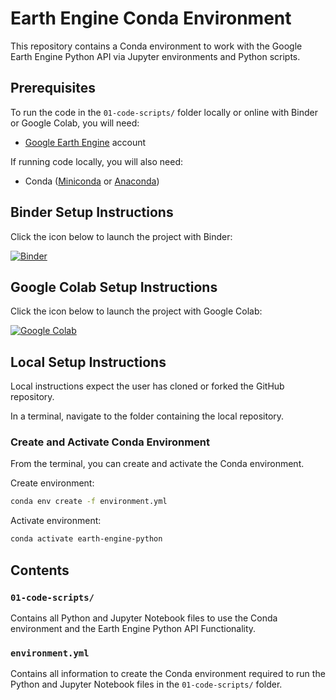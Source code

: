 # Earth Engine Conda Environment

This repository contains a Conda environment to work with the Google Earth Engine Python API via Jupyter environments and Python scripts.

## Prerequisites

To run the code in the `01-code-scripts/` folder locally or online with Binder or Google Colab, you will need:

 * [Google Earth Engine](https://earthengine.google.com/) account

If running code locally, you will also need:

 * Conda ([Miniconda](https://docs.conda.io/en/latest/miniconda.html) or [Anaconda](https://docs.anaconda.com/anaconda/install/))

## Binder Setup Instructions

Click the icon below to launch the project with Binder:

[![Binder](https://mybinder.org/badge_logo.svg)](https://mybinder.org/v2/gh/calekochenour/earth-engine-environment/main)

## Google Colab Setup Instructions

Click the icon below to launch the project with Google Colab:

[![Google Colab](https://colab.research.google.com/assets/colab-badge.svg)](https://colab.research.google.com/github/calekochenour/earth-engine-environment/blob/master/01-code-scripts)

## Local Setup Instructions

Local instructions expect the user has cloned or forked the GitHub repository.

In a terminal, navigate to the folder containing the local repository.

### Create and Activate Conda Environment

From the terminal, you can create and activate the Conda environment.

Create environment:

```bash
conda env create -f environment.yml
```

Activate environment:

```bash
conda activate earth-engine-python
```

## Contents

### `01-code-scripts/`

Contains all Python and Jupyter Notebook files to use the Conda environment and the Earth Engine Python API Functionality.

### `environment.yml`

Contains all information to create the Conda environment required to run the Python and Jupyter Notebook files in the `01-code-scripts/` folder.  
